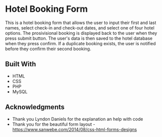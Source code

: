 # Hotel Booking Form

This is a hotel booking form that allows the user to input their first and last names, select check-in and check-out dates, and select one of four hotel options. The prosivisional booking is displayed back to the user when they press submit button. The user's data is then saved to the hotel database when they press confirm. If a duplicate booking exists, the user is notified before they confirm their second booking.

## Built With

* HTML
* CSS
* PHP
* MySQL

## Acknowledgments

* Thank you Lyndon Daniels for the explanation an help with code 
* Thank you for the beautiful form layout - https://www.sanwebe.com/2014/08/css-html-forms-designs
